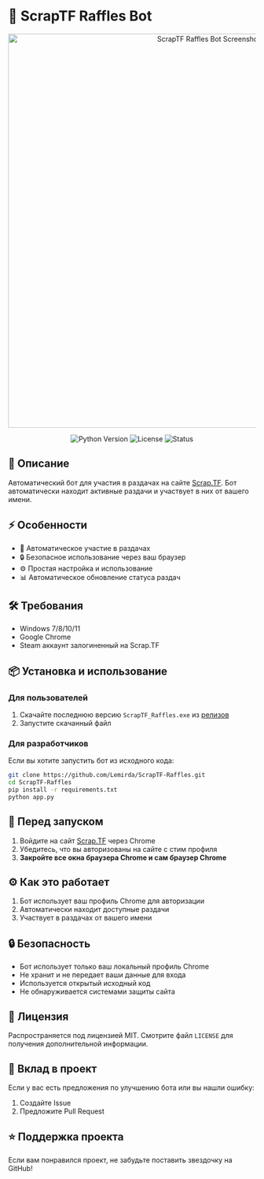 # 🎲 ScrapTF Raffles Bot

<div align="center">

<img src="https://github.com/user-attachments/assets/123c43c5-0707-4972-bd6a-48d01c103eb1" alt="ScrapTF Raffles Bot Screenshot" width="800"/>

![Python Version](https://img.shields.io/badge/Python-3.6%2B-blue)
![License](https://img.shields.io/badge/license-MIT-green)
![Status](https://img.shields.io/badge/status-active-success)

</div>

## 📝 Описание

Автоматический бот для участия в раздачах на сайте [Scrap.TF](https://scrap.tf). Бот автоматически находит активные раздачи и участвует в них от вашего имени.

## ⚡ Особенности

- 🚀 Автоматическое участие в раздачах
- 🔒 Безопасное использование через ваш браузер
- ⚙️ Простая настройка и использование
- 📊 Автоматическое обновление статуса раздач

## 🛠️ Требования

- Windows 7/8/10/11
- Google Chrome
- Steam аккаунт залогиненный на Scrap.TF

## 📦 Установка и использование

### Для пользователей

1. Скачайте последнюю версию `ScrapTF_Raffles.exe` из [релизов](https://github.com/Lemirda/ScrapTF-Raffles/releases)
2. Запустите скачанный файл

### Для разработчиков

Если вы хотите запустить бот из исходного кода:
```bash
git clone https://github.com/Lemirda/ScrapTF-Raffles.git
cd ScrapTF-Raffles
pip install -r requirements.txt
python app.py
```

## 🚀 Перед запуском

1. Войдите на сайт [Scrap.TF](https://scrap.tf) через Chrome
2. Убедитесь, что вы авторизованы на сайте с стим профиля
3. **Закройте все окна браузера Chrome и сам браузер Chrome**

## ⚙️ Как это работает

1. Бот использует ваш профиль Chrome для авторизации
2. Автоматически находит доступные раздачи
3. Участвует в раздачах от вашего имени

## 🔒 Безопасность

- Бот использует только ваш локальный профиль Chrome
- Не хранит и не передает ваши данные для входа
- Используется открытый исходный код
- Не обнаруживается системами защиты сайта

## 📝 Лицензия

Распространяется под лицензией MIT. Смотрите файл `LICENSE` для получения дополнительной информации.

## 🤝 Вклад в проект

Если у вас есть предложения по улучшению бота или вы нашли ошибку:

1. Создайте Issue
2. Предложите Pull Request

## ⭐ Поддержка проекта

Если вам понравился проект, не забудьте поставить звездочку на GitHub!